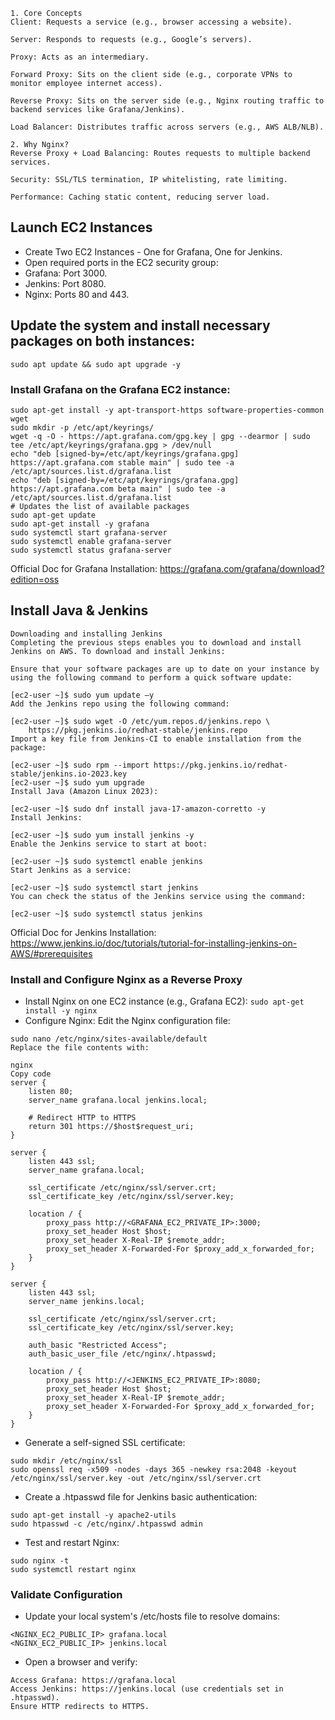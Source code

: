 ```
1. Core Concepts
Client: Requests a service (e.g., browser accessing a website).

Server: Responds to requests (e.g., Google’s servers).

Proxy: Acts as an intermediary.

Forward Proxy: Sits on the client side (e.g., corporate VPNs to monitor employee internet access).

Reverse Proxy: Sits on the server side (e.g., Nginx routing traffic to backend services like Grafana/Jenkins).

Load Balancer: Distributes traffic across servers (e.g., AWS ALB/NLB).

2. Why Nginx?
Reverse Proxy + Load Balancing: Routes requests to multiple backend services.

Security: SSL/TLS termination, IP whitelisting, rate limiting.

Performance: Caching static content, reducing server load.
```


## Launch EC2 Instances
- Create Two EC2 Instances  - One for Grafana, One for Jenkins.
- Open required ports in the EC2 security group:
- Grafana: Port 3000.
- Jenkins: Port 8080.
- Nginx: Ports 80 and 443.

## Update the system and install necessary packages on both instances:
```
sudo apt update && sudo apt upgrade -y 
```

### Install Grafana on the Grafana EC2 instance:
```
sudo apt-get install -y apt-transport-https software-properties-common wget
sudo mkdir -p /etc/apt/keyrings/
wget -q -O - https://apt.grafana.com/gpg.key | gpg --dearmor | sudo tee /etc/apt/keyrings/grafana.gpg > /dev/null
echo "deb [signed-by=/etc/apt/keyrings/grafana.gpg] https://apt.grafana.com stable main" | sudo tee -a /etc/apt/sources.list.d/grafana.list
echo "deb [signed-by=/etc/apt/keyrings/grafana.gpg] https://apt.grafana.com beta main" | sudo tee -a /etc/apt/sources.list.d/grafana.list
# Updates the list of available packages
sudo apt-get update
sudo apt-get install -y grafana
sudo systemctl start grafana-server
sudo systemctl enable grafana-server
sudo systemctl status grafana-server
```
Official Doc for Grafana Installation: https://grafana.com/grafana/download?edition=oss

## Install Java & Jenkins
```
Downloading and installing Jenkins
Completing the previous steps enables you to download and install Jenkins on AWS. To download and install Jenkins:

Ensure that your software packages are up to date on your instance by using the following command to perform a quick software update:

[ec2-user ~]$ sudo yum update –y
Add the Jenkins repo using the following command:

[ec2-user ~]$ sudo wget -O /etc/yum.repos.d/jenkins.repo \
    https://pkg.jenkins.io/redhat-stable/jenkins.repo
Import a key file from Jenkins-CI to enable installation from the package:

[ec2-user ~]$ sudo rpm --import https://pkg.jenkins.io/redhat-stable/jenkins.io-2023.key
[ec2-user ~]$ sudo yum upgrade
Install Java (Amazon Linux 2023):

[ec2-user ~]$ sudo dnf install java-17-amazon-corretto -y
Install Jenkins:

[ec2-user ~]$ sudo yum install jenkins -y
Enable the Jenkins service to start at boot:

[ec2-user ~]$ sudo systemctl enable jenkins
Start Jenkins as a service:

[ec2-user ~]$ sudo systemctl start jenkins
You can check the status of the Jenkins service using the command:

[ec2-user ~]$ sudo systemctl status jenkins

```
Official Doc for Jenkins Installation: https://www.jenkins.io/doc/tutorials/tutorial-for-installing-jenkins-on-AWS/#prerequisites

### Install and Configure Nginx as a Reverse Proxy
- Install Nginx on one EC2 instance (e.g., Grafana EC2): ```sudo apt-get install -y nginx```
- Configure Nginx: Edit the Nginx configuration file:
```
sudo nano /etc/nginx/sites-available/default
Replace the file contents with:

nginx
Copy code
server {
    listen 80;
    server_name grafana.local jenkins.local;

    # Redirect HTTP to HTTPS
    return 301 https://$host$request_uri;
}

server {
    listen 443 ssl;
    server_name grafana.local;

    ssl_certificate /etc/nginx/ssl/server.crt;
    ssl_certificate_key /etc/nginx/ssl/server.key;

    location / {
        proxy_pass http://<GRAFANA_EC2_PRIVATE_IP>:3000;
        proxy_set_header Host $host;
        proxy_set_header X-Real-IP $remote_addr;
        proxy_set_header X-Forwarded-For $proxy_add_x_forwarded_for;
    }
}

server {
    listen 443 ssl;
    server_name jenkins.local;

    ssl_certificate /etc/nginx/ssl/server.crt;
    ssl_certificate_key /etc/nginx/ssl/server.key;

    auth_basic "Restricted Access";
    auth_basic_user_file /etc/nginx/.htpasswd;

    location / {
        proxy_pass http://<JENKINS_EC2_PRIVATE_IP>:8080;
        proxy_set_header Host $host;
        proxy_set_header X-Real-IP $remote_addr;
        proxy_set_header X-Forwarded-For $proxy_add_x_forwarded_for;
    }
}
```

- Generate a self-signed SSL certificate:
```
sudo mkdir /etc/nginx/ssl
sudo openssl req -x509 -nodes -days 365 -newkey rsa:2048 -keyout /etc/nginx/ssl/server.key -out /etc/nginx/ssl/server.crt
```
- Create a .htpasswd file for Jenkins basic authentication:
```
sudo apt-get install -y apache2-utils
sudo htpasswd -c /etc/nginx/.htpasswd admin
```

- Test and restart Nginx:
```
sudo nginx -t
sudo systemctl restart nginx
```

### Validate Configuration
- Update your local system's /etc/hosts file to resolve domains:
```
<NGINX_EC2_PUBLIC_IP> grafana.local
<NGINX_EC2_PUBLIC_IP> jenkins.local
```
- Open a browser and verify:
```
Access Grafana: https://grafana.local
Access Jenkins: https://jenkins.local (use credentials set in .htpasswd).
Ensure HTTP redirects to HTTPS.
```


